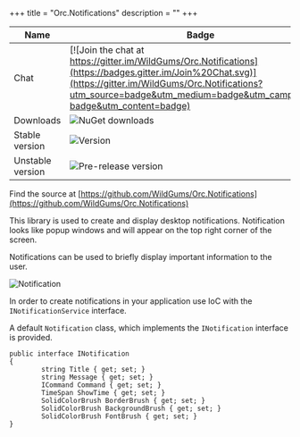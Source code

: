 +++
title = "Orc.Notifications" 
description = ""
+++

Name|Badge
---|---
Chat|[![Join the chat at https://gitter.im/WildGums/Orc.Notifications](https://badges.gitter.im/Join%20Chat.svg)](https://gitter.im/WildGums/Orc.Notifications?utm_source=badge&utm_medium=badge&utm_campaign=pr-badge&utm_content=badge)
Downloads|![NuGet downloads](https://img.shields.io/nuget/dt/orc.notifications.svg)
Stable version|![Version](https://img.shields.io/nuget/v/orc.notifications.svg)
Unstable version|![Pre-release version](https://img.shields.io/nuget/vpre/orc.notifications.svg)

Find the source at [https://github.com/WildGums/Orc.Notifications](https://github.com/WildGums/Orc.Notifications)

This library is used to create and display desktop notifications. Notification looks like popup windows and will appear on the top right corner of the screen.

Notifications can be used to briefly display important information to the user.

![Notification](../images/orc.notifications/notifications.gif)

In order to create notifications in your application use IoC with the `INotificationService` interface.

A default `Notification` class, which implements the `INotification` interface is provided.

```
public interface INotification
{
        string Title { get; set; }
        string Message { get; set; }
        ICommand Command { get; set; }
        TimeSpan ShowTime { get; set; }
        SolidColorBrush BorderBrush { get; set; }
        SolidColorBrush BackgroundBrush { get; set; }
        SolidColorBrush FontBrush { get; set; }
}
```



